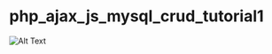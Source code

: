 # php_ajax_js_mysql_crud_tutorial1


![Alt Text](https://media.giphy.com/media/S95TAub8sFGdxxv4x3/giphy.gif)

